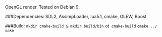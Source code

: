 OpenGL render. Tested on Debian 9.

###Dependencies:
SDL2, AssimpLoader, lua5.1, cmake, GLEW, Boost

###Build:
`mkdir cmake-build & mkdir build/bin`
`cd cmake-build`
`cmake ../`
`make`
